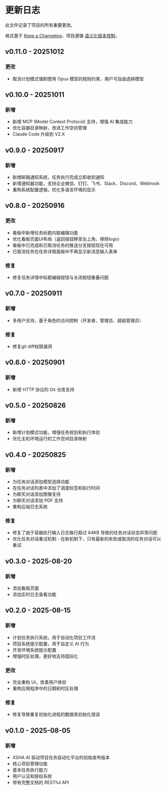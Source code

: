 # 更新日志

此文件记录了项目的所有重要更改。

格式基于 [Keep a Changelog](https://keepachangelog.com/en/1.0.0/)，项目遵循 [语义化版本控制](https://semver.org/spec/v2.0.0.html)。

## v0.11.0 - 20251012

### 更改

- 取消计划模式强制使用 Opus 模型的规则约束，用户可自由选择模型

## v0.10.0 - 20251011

### 新增

- 新增 MCP (Model Context Protocol) 支持，增强 AI 集成能力
- 优化容器目录映射，改进工作空间管理
- Claude Code 升级到 V2.X

## v0.9.0 - 20250917

### 新增

- 新增邮箱通知系统，任务执行完成立即收到通知
- 新增通知器功能，支持企业微信、钉钉、飞书、Slack、Discord、Webhook
- 重构系统配置逻辑，优化多语言环境的显示

## v0.8.0 - 20250916

### 更改

- 看板中新增任务标题内联编辑功能
- 优化看板页面UI布局（返回按钮移至左上角，移除logo）
- 看板中已完成和已取消任务的推送分支按钮现在可用
- 已取消任务在任务详情面板中不再显示新消息输入表单

### 修复

- 修复任务详情中标题编辑按钮与关闭按钮重叠问题

## v0.7.0 - 20250911

### 新增

- 多用户支持，基于角色的访问控制（开发者、管理员、超级管理员）

### 修复

- 修复git diff权限漏洞

## v0.6.0 - 20250901

### 新增

- 新增 HTTP 协议的 Git 仓库支持

## v0.5.0 - 20250826

### 新增

- 新增计划模式功能，增强任务规划和执行体验
- 优化主机环境运行的工作空间目录映射

## v0.4.0 - 20250825

### 新增

- 为任务对话添加模型选择功能
- 在任务对话列表中添加了调度标签和执行时间
- 为聊天对话添加图像支持
- 为聊天对话添加 PDF 支持
- 重构后端日志系统

### 修复

- 修复了由于容器执行输入日志每行超过 64KB 导致的任务对话状态异常问题
- 优化任务对话重试机制 - 在新机制下，只有最新的失败或取消的任务对话可以重试

## v0.3.0 - 2025-08-20

### 新增

- 添加看板页面
- 添加实时日志查看功能

## v0.2.0 - 2025-08-15

### 新增

- 计划任务执行系统，用于自动化项目工作流
- 项目系统提示配置，用于自定义 AI 行为
- 开发环境系统提示配置
- 增强时区处理，更好地支持国际化

### 更改

- 完全重构 UI，改善用户体验
- 重构应用程序中的日期和时区处理

### 修复

- 修复导致重复初始化进程的数据库初始化错误

## v0.1.0 - 2025-08-05

### 新增

- XSHA AI 驱动项目任务自动化平台的初始发布版本
- 核心项目管理功能
- 基本任务执行能力
- 用户认证和授权系统
- 带有完整文档的 RESTful API